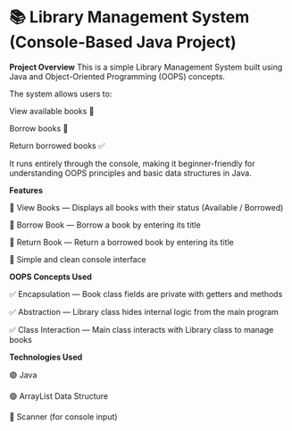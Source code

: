 ﻿# 📚 Library Management System (Console-Based Java Project)
**Project Overview**
This is a simple Library Management System built using Java and Object-Oriented Programming (OOPS) concepts.

The system allows users to:

View available books 📖

Borrow books 📝

Return borrowed books ✅

It runs entirely through the console, making it beginner-friendly for understanding OOPS principles and basic data structures in Java.


**Features**

📌 View Books — Displays all books with their status (Available / Borrowed)

📌 Borrow Book — Borrow a book by entering its title

📌 Return Book — Return a borrowed book by entering its title

🧹 Simple and clean console interface


**OOPS Concepts Used**

✅ Encapsulation — Book class fields are private with getters and methods

✅ Abstraction — Library class hides internal logic from the main program

✅ Class Interaction — Main class interacts with Library class to manage books


**Technologies Used**

🟣 Java

🟢 ArrayList Data Structure

🔵 Scanner (for console input)
